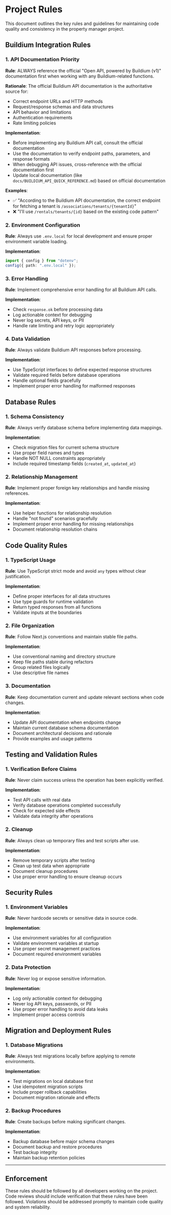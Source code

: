 # Project Rules

This document outlines the key rules and guidelines for maintaining code quality and consistency in the property manager project.

## Buildium Integration Rules

### 1. API Documentation Priority

**Rule**: ALWAYS reference the official "Open API, powered by Buildium (v1)" documentation first when working with any Buildium-related functions.

**Rationale**: The official Buildium API documentation is the authoritative source for:

- Correct endpoint URLs and HTTP methods
- Request/response schemas and data structures
- API behavior and limitations
- Authentication requirements
- Rate limiting policies

**Implementation**:

- Before implementing any Buildium API call, consult the official documentation
- Use the documentation to verify endpoint paths, parameters, and response formats
- When debugging API issues, cross-reference with the official documentation first
- Update local documentation (like `docs/BUILDIUM_API_QUICK_REFERENCE.md`) based on official documentation

**Examples**:

- ✅ "According to the Buildium API documentation, the correct endpoint for fetching a tenant is `/associations/tenants/{tenantId}`"
- ❌ "I'll use `/rentals/tenants/{id}` based on the existing code pattern"

### 2. Environment Configuration

**Rule**: Always use `.env.local` for local development and ensure proper environment variable loading.

**Implementation**:

```typescript
import { config } from "dotenv";
config({ path: ".env.local" });
```

### 3. Error Handling

**Rule**: Implement comprehensive error handling for all Buildium API calls.

**Implementation**:

- Check `response.ok` before processing data
- Log actionable context for debugging
- Never log secrets, API keys, or PII
- Handle rate limiting and retry logic appropriately

### 4. Data Validation

**Rule**: Always validate Buildium API responses before processing.

**Implementation**:

- Use TypeScript interfaces to define expected response structures
- Validate required fields before database operations
- Handle optional fields gracefully
- Implement proper error handling for malformed responses

## Database Rules

### 1. Schema Consistency

**Rule**: Always verify database schema before implementing data mappings.

**Implementation**:

- Check migration files for current schema structure
- Use proper field names and types
- Handle NOT NULL constraints appropriately
- Include required timestamp fields (`created_at`, `updated_at`)

### 2. Relationship Management

**Rule**: Implement proper foreign key relationships and handle missing references.

**Implementation**:

- Use helper functions for relationship resolution
- Handle "not found" scenarios gracefully
- Implement proper error handling for missing relationships
- Document relationship resolution chains

## Code Quality Rules

### 1. TypeScript Usage

**Rule**: Use TypeScript strict mode and avoid `any` types without clear justification.

**Implementation**:

- Define proper interfaces for all data structures
- Use type guards for runtime validation
- Return typed responses from all functions
- Validate inputs at the boundaries

### 2. File Organization

**Rule**: Follow Next.js conventions and maintain stable file paths.

**Implementation**:

- Use conventional naming and directory structure
- Keep file paths stable during refactors
- Group related files logically
- Use descriptive file names

### 3. Documentation

**Rule**: Keep documentation current and update relevant sections when code changes.

**Implementation**:

- Update API documentation when endpoints change
- Maintain current database schema documentation
- Document architectural decisions and rationale
- Provide examples and usage patterns

## Testing and Validation Rules

### 1. Verification Before Claims

**Rule**: Never claim success unless the operation has been explicitly verified.

**Implementation**:

- Test API calls with real data
- Verify database operations completed successfully
- Check for expected side effects
- Validate data integrity after operations

### 2. Cleanup

**Rule**: Always clean up temporary files and test scripts after use.

**Implementation**:

- Remove temporary scripts after testing
- Clean up test data when appropriate
- Document cleanup procedures
- Use proper error handling to ensure cleanup occurs

## Security Rules

### 1. Environment Variables

**Rule**: Never hardcode secrets or sensitive data in source code.

**Implementation**:

- Use environment variables for all configuration
- Validate environment variables at startup
- Use proper secret management practices
- Document required environment variables

### 2. Data Protection

**Rule**: Never log or expose sensitive information.

**Implementation**:

- Log only actionable context for debugging
- Never log API keys, passwords, or PII
- Use proper error handling to avoid data leaks
- Implement proper access controls

## Migration and Deployment Rules

### 1. Database Migrations

**Rule**: Always test migrations locally before applying to remote environments.

**Implementation**:

- Test migrations on local database first
- Use idempotent migration scripts
- Include proper rollback capabilities
- Document migration rationale and effects

### 2. Backup Procedures

**Rule**: Create backups before making significant changes.

**Implementation**:

- Backup database before major schema changes
- Document backup and restore procedures
- Test backup integrity
- Maintain backup retention policies

---

## Enforcement

These rules should be followed by all developers working on the project. Code reviews should include verification that these rules have been followed. Violations should be addressed promptly to maintain code quality and system reliability.
